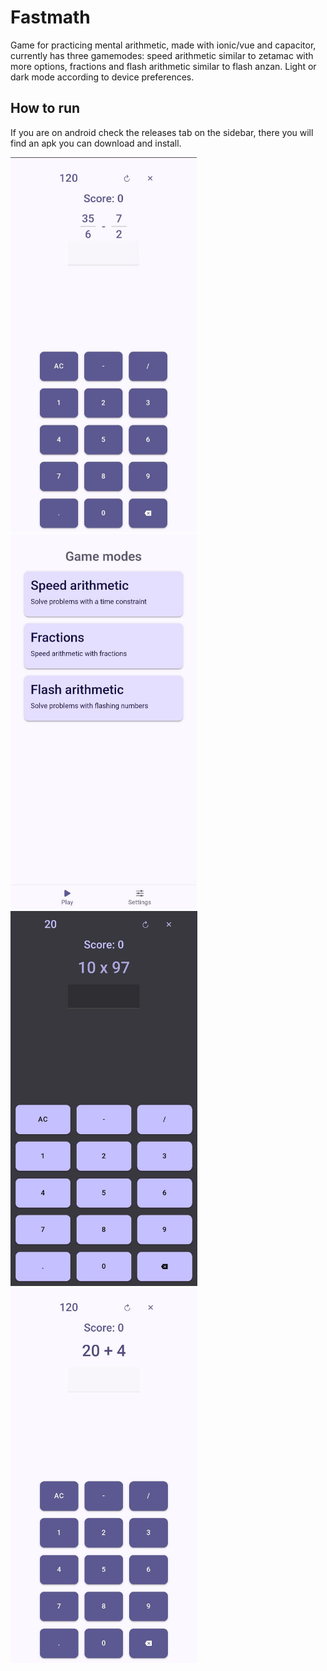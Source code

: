 # Fastmath

Game for practicing mental arithmetic, made with ionic/vue and capacitor, currently has three gamemodes: speed arithmetic similar to zetamac with more options, fractions and flash arithmetic similar to flash anzan. Light or dark mode according to device preferences.

## How to run

If you are on android check the releases tab on the sidebar, there you will find an apk you can download and install.

<img src="docs/images/screenshot1.jpeg" height="600"> <img src="docs/images/screenshot2.jpeg" height="600"> <img src="docs/images/screenshot3.jpeg" height="600"> <img src="docs/images/screenshot4.jpeg" height="600">
